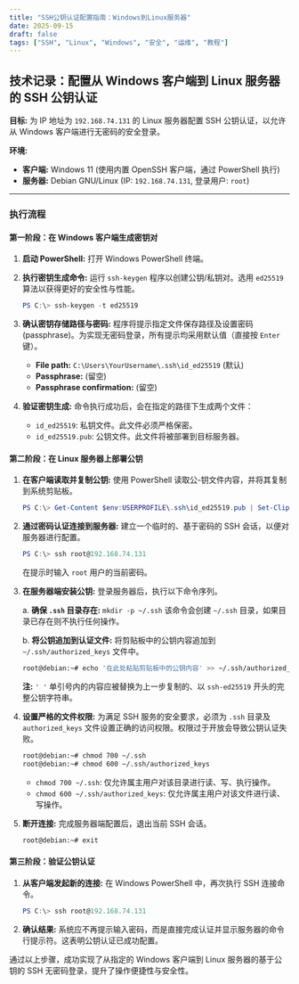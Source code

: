 ```yaml
---
title: "SSH公钥认证配置指南：Windows到Linux服务器"
date: 2025-09-15
draft: false
tags: ["SSH", "Linux", "Windows", "安全", "运维", "教程"]
---
```


## **技术记录：配置从 Windows 客户端到 Linux 服务器的 SSH 公钥认证**

**目标:**
为 IP 地址为 `192.168.74.131` 的 Linux 服务器配置 SSH 公钥认证，以允许从 Windows 客户端进行无密码的安全登录。

**环境:**
*   **客户端:** Windows 11 (使用内置 OpenSSH 客户端，通过 PowerShell 执行)
*   **服务器:** Debian GNU/Linux (IP: `192.168.74.131`, 登录用户: `root`)

---

### **执行流程**

#### **第一阶段：在 Windows 客户端生成密钥对**

1.  **启动 PowerShell:** 打开 Windows PowerShell 终端。

2.  **执行密钥生成命令:** 运行 `ssh-keygen` 程序以创建公钥/私钥对。选用 `ed25519` 算法以获得更好的安全性与性能。
    ```powershell
    PS C:\> ssh-keygen -t ed25519
    ```

3.  **确认密钥存储路径与密码:**
    程序将提示指定文件保存路径及设置密码 (passphrase)。为实现无密码登录，所有提示均采用默认值（直接按 `Enter` 键）。
    *   **File path:** `C:\Users\YourUsername\.ssh\id_ed25519` (默认)
    *   **Passphrase:** (留空)
    *   **Passphrase confirmation:** (留空)

4.  **验证密钥生成:** 命令执行成功后，会在指定的路径下生成两个文件：
    *   `id_ed25519`: 私钥文件。此文件必须严格保密。
    *   `id_ed25519.pub`: 公钥文件。此文件将被部署到目标服务器。

#### **第二阶段：在 Linux 服务器上部署公钥**

1.  **在客户端读取并复制公钥:**
    使用 PowerShell 读取公-钥文件内容，并将其复制到系统剪贴板。
    ```powershell
    PS C:\> Get-Content $env:USERPROFILE\.ssh\id_ed25519.pub | Set-Clipboard
    ```

2.  **通过密码认证连接到服务器:**
    建立一个临时的、基于密码的 SSH 会话，以便对服务器进行配置。
    ```powershell
    PS C:\> ssh root@192.168.74.131
    ```
    在提示时输入 `root` 用户的当前密码。

3.  **在服务器端安装公钥:**
    登录服务器后，执行以下命令序列。
    
    a. **确保 `.ssh` 目录存在:**
    `mkdir -p ~/.ssh`
    该命令会创建 `~/.ssh` 目录，如果目录已存在则不执行任何操作。

    b. **将公钥追加到认证文件:**
    将剪贴板中的公钥内容追加到 `~/.ssh/authorized_keys` 文件中。
    ```bash
    root@debian:~# echo '在此处粘贴剪贴板中的公钥内容' >> ~/.ssh/authorized_keys
    ```
    **注:** `' '` 单引号内的内容应被替换为上一步复制的、以 `ssh-ed25519` 开头的完整公钥字符串。

4.  **设置严格的文件权限:**
    为满足 SSH 服务的安全要求，必须为 `.ssh` 目录及 `authorized_keys` 文件设置正确的访问权限。权限过于开放会导致公钥认证失败。
    ```bash
    root@debian:~# chmod 700 ~/.ssh
    root@debian:~# chmod 600 ~/.ssh/authorized_keys
    ```
    *   `chmod 700 ~/.ssh`: 仅允许属主用户对该目录进行读、写、执行操作。
    *   `chmod 600 ~/.ssh/authorized_keys`: 仅允许属主用户对该文件进行读、写操作。

5.  **断开连接:**
    完成服务器端配置后，退出当前 SSH 会话。
    ```bash
    root@debian:~# exit
    ```

#### **第三阶段：验证公钥认证**

1.  **从客户端发起新的连接:**
    在 Windows PowerShell 中，再次执行 SSH 连接命令。
    ```powershell
    PS C:\> ssh root@192.168.74.131
    ```

2.  **确认结果:**
    系统应不再提示输入密码，而是直接完成认证并显示服务器的命令行提示符。这表明公钥认证已成功配置。

通过以上步骤，成功实现了从指定的 Windows 客户端到 Linux 服务器的基于公钥的 SSH 无密码登录，提升了操作便捷性与安全性。